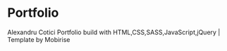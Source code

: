 # Portfolio
Alexandru Cotici Portfolio build with HTML,CSS,SASS,JavaScript,jQuery | Template by Mobirise
